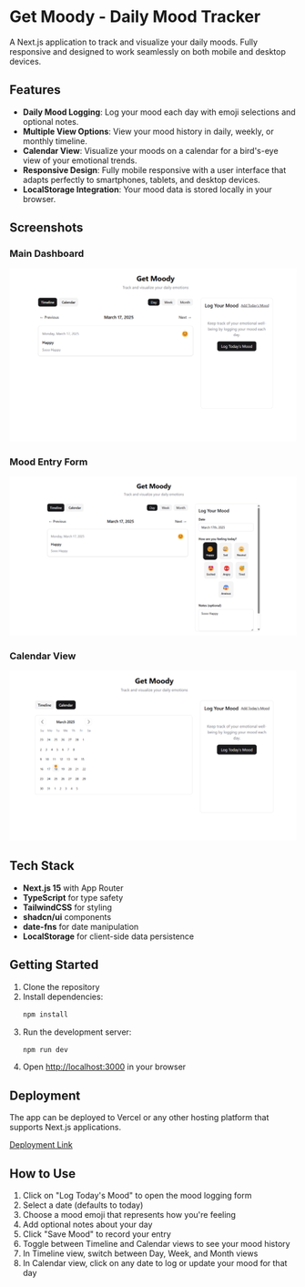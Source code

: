 # Get Moody - Daily Mood Tracker

A Next.js application to track and visualize your daily moods. Fully responsive and designed to work seamlessly on both mobile and desktop devices.

## Features

- **Daily Mood Logging**: Log your mood each day with emoji selections and optional notes.
- **Multiple View Options**: View your mood history in daily, weekly, or monthly timeline.
- **Calendar View**: Visualize your moods on a calendar for a bird's-eye view of your emotional trends.
- **Responsive Design**: Fully mobile responsive with a user interface that adapts perfectly to smartphones, tablets, and desktop devices.
- **LocalStorage Integration**: Your mood data is stored locally in your browser.

## Screenshots

### Main Dashboard
![Get Moody Dashboard](./public/Get%20Moody%20-%20Daily%20Mood%20Tracker%20-%20%5Blocalhost%5D_%20000.png)

### Mood Entry Form
![Mood Entry Form](./public/Get%20Moody%20-%20Daily%20Mood%20Tracker%20-%20%5Blocalhost%5D_%20001.png)

### Calendar View
![Calendar View](./public/Get%20Moody%20-%20Daily%20Mood%20Tracker%20-%20%5Blocalhost%5D_%20002.png)

## Tech Stack

- **Next.js 15** with App Router
- **TypeScript** for type safety
- **TailwindCSS** for styling
- **shadcn/ui** components
- **date-fns** for date manipulation
- **LocalStorage** for client-side data persistence

## Getting Started

1. Clone the repository
2. Install dependencies:
   ```bash
   npm install
   ```
3. Run the development server:
   ```bash
   npm run dev
   ```
4. Open [http://localhost:3000](http://localhost:3000) in your browser

## Deployment

The app can be deployed to Vercel or any other hosting platform that supports Next.js applications.

[Deployment Link](#) <!-- Add your deployment link when available -->

## How to Use

1. Click on "Log Today's Mood" to open the mood logging form
2. Select a date (defaults to today)
3. Choose a mood emoji that represents how you're feeling
4. Add optional notes about your day
5. Click "Save Mood" to record your entry
6. Toggle between Timeline and Calendar views to see your mood history
7. In Timeline view, switch between Day, Week, and Month views
8. In Calendar view, click on any date to log or update your mood for that day